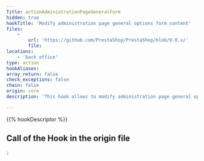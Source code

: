 ```yaml
---
Title: actionAdministrationPageGeneralForm
hidden: true
hookTitle: 'Modify administration page general options form content'
files:
    -
        url: 'https://github.com/PrestaShop/PrestaShop/blob/9.0.x/'
        file: 
locations:
    - 'back office'
type: action
hookAliases: 
array_return: false
check_exceptions: false
chain: false
origin: core
description: 'This hook allows to modify administration page general options form FormBuilder'

---
```


{{% hookDescriptor %}}

## Call of the Hook in the origin file

```php
;
```
